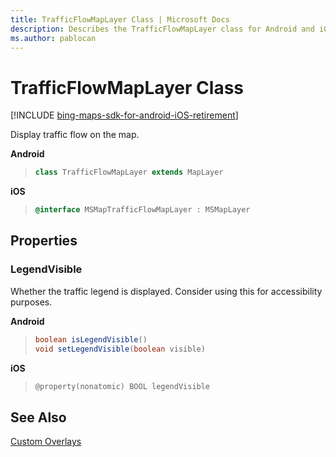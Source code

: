 ```yaml
---
title: TrafficFlowMapLayer Class | Microsoft Docs
description: Describes the TrafficFlowMapLayer class for Android and iOS and provides the class's properties and additional references.
ms.author: pablocan
---
```


# TrafficFlowMapLayer Class

[!INCLUDE [bing-maps-sdk-for-android-iOS-retirement](../../includes/bing-maps-sdk-for-android-iOS-retirement.md)]

Display traffic flow on the map.

**Android**

>```java
> class TrafficFlowMapLayer extends MapLayer
>```

**iOS**

>```objectivec
> @interface MSMapTrafficFlowMapLayer : MSMapLayer
>```

## Properties

### LegendVisible

Whether the traffic legend is displayed. Consider using this for accessibility purposes.

**Android**

>```java
> boolean isLegendVisible()
> void setLegendVisible(boolean visible)
>```

**iOS**

>```objectivec
> @property(nonatomic) BOOL legendVisible
>```

## See Also

[Custom Overlays](../map-control-concepts/tile-layers.md)